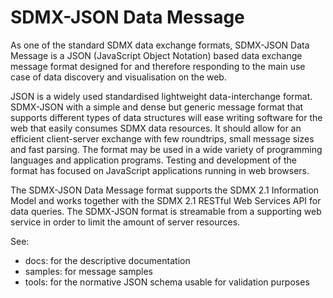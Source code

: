 # SDMX-JSON Data Message

As one of the standard SDMX data exchange formats, SDMX-JSON Data Message is 
a JSON (JavaScript Object Notation) based data exchange message format 
designed for and therefore responding to the main use case of data discovery 
and visualisation on the web.

JSON is a widely used standardised lightweight data-interchange format. 
SDMX-JSON with a simple and dense but generic message format that supports 
different types of data structures will ease writing software for the web 
that easily consumes SDMX data resources. It should allow for an efficient 
client-server exchange with few roundtrips, small message sizes and fast 
parsing. The format may be used in a wide variety of programming languages 
and application programs. Testing and development of the format has focused 
on JavaScript applications running in web browsers. 

The SDMX-JSON Data Message format supports the SDMX 2.1 Information Model 
and works together with the SDMX 2.1 RESTful Web Services API for data queries. 
The SDMX-JSON format is streamable from a supporting web service in order to 
limit the amount of server resources. 

See:
- docs: for the descriptive documentation
- samples: for message samples
- tools: for the normative JSON schema usable for validation purposes
